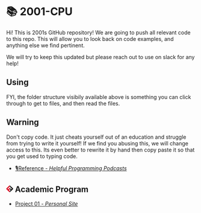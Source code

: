 # 📚 2001-CPU

Hi! This is 2001s GitHub repository! We are going to push all relevant code to this repo. This will allow you to look back on code examples, and anything else we find pertinent.

We will try to keep this updated but please reach out to use on slack for any help!

## Using

FYI, the folder structure visibily available above is something you can click through to get to files, and then read the files.

## Warning

Don't copy code. It just cheats yourself out of an education and struggle from trying to write it yourself! If we find you abusing this, we will change access to this. Its even better to rewrite it by hand then copy paste it so that you get used to typing code.

- [🎙️Reference - *Helpful Programming Podcasts*](reference/podcast-list.md)

## ![FSA](/logo.png) Academic Program
- [Project 01 - *Personal Site*](project_01)
